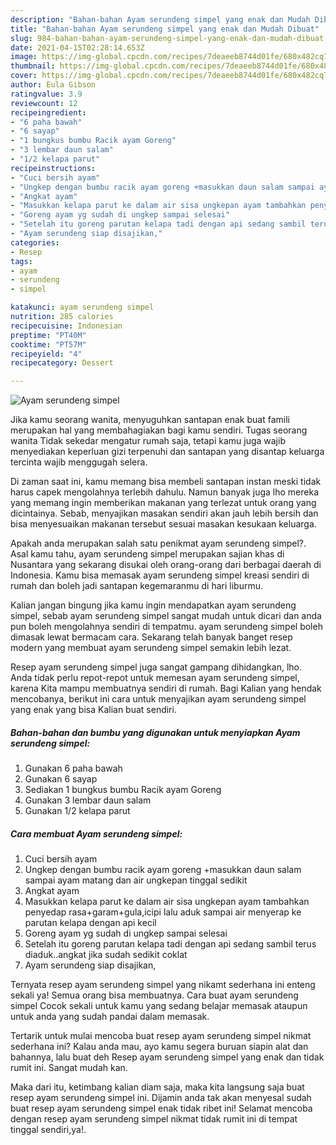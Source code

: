 ```yaml
---
description: "Bahan-bahan Ayam serundeng simpel yang enak dan Mudah Dibuat"
title: "Bahan-bahan Ayam serundeng simpel yang enak dan Mudah Dibuat"
slug: 984-bahan-bahan-ayam-serundeng-simpel-yang-enak-dan-mudah-dibuat
date: 2021-04-15T02:28:14.653Z
image: https://img-global.cpcdn.com/recipes/7deaeeb8744d01fe/680x482cq70/ayam-serundeng-simpel-foto-resep-utama.jpg
thumbnail: https://img-global.cpcdn.com/recipes/7deaeeb8744d01fe/680x482cq70/ayam-serundeng-simpel-foto-resep-utama.jpg
cover: https://img-global.cpcdn.com/recipes/7deaeeb8744d01fe/680x482cq70/ayam-serundeng-simpel-foto-resep-utama.jpg
author: Eula Gibson
ratingvalue: 3.9
reviewcount: 12
recipeingredient:
- "6 paha bawah"
- "6 sayap"
- "1 bungkus bumbu Racik ayam Goreng"
- "3 lembar daun salam"
- "1/2 kelapa parut"
recipeinstructions:
- "Cuci bersih ayam"
- "Ungkep dengan bumbu racik ayam goreng +masukkan daun salam sampai ayam matang dan air ungkepan tinggal sedikit"
- "Angkat ayam"
- "Masukkan kelapa parut ke dalam air sisa ungkepan ayam tambahkan penyedap rasa+garam+gula,icipi lalu aduk sampai air menyerap ke parutan kelapa dengan api kecil"
- "Goreng ayam yg sudah di ungkep sampai selesai"
- "Setelah itu goreng parutan kelapa tadi dengan api sedang sambil terus diaduk..angkat jika sudah sedikit coklat"
- "Ayam serundeng siap disajikan,"
categories:
- Resep
tags:
- ayam
- serundeng
- simpel

katakunci: ayam serundeng simpel 
nutrition: 285 calories
recipecuisine: Indonesian
preptime: "PT40M"
cooktime: "PT57M"
recipeyield: "4"
recipecategory: Dessert

---
```



![Ayam serundeng simpel](https://img-global.cpcdn.com/recipes/7deaeeb8744d01fe/680x482cq70/ayam-serundeng-simpel-foto-resep-utama.jpg)

Jika kamu seorang wanita, menyuguhkan santapan enak buat famili merupakan hal yang membahagiakan bagi kamu sendiri. Tugas seorang  wanita Tidak sekedar mengatur rumah saja, tetapi kamu juga wajib menyediakan keperluan gizi terpenuhi dan santapan yang disantap keluarga tercinta wajib menggugah selera.

Di zaman  saat ini, kamu memang bisa membeli santapan instan meski tidak harus capek mengolahnya terlebih dahulu. Namun banyak juga lho mereka yang memang ingin memberikan makanan yang terlezat untuk orang yang dicintainya. Sebab, menyajikan masakan sendiri akan jauh lebih bersih dan bisa menyesuaikan makanan tersebut sesuai masakan kesukaan keluarga. 



Apakah anda merupakan salah satu penikmat ayam serundeng simpel?. Asal kamu tahu, ayam serundeng simpel merupakan sajian khas di Nusantara yang sekarang disukai oleh orang-orang dari berbagai daerah di Indonesia. Kamu bisa memasak ayam serundeng simpel kreasi sendiri di rumah dan boleh jadi santapan kegemaranmu di hari liburmu.

Kalian jangan bingung jika kamu ingin mendapatkan ayam serundeng simpel, sebab ayam serundeng simpel sangat mudah untuk dicari dan anda pun boleh mengolahnya sendiri di tempatmu. ayam serundeng simpel boleh dimasak lewat bermacam cara. Sekarang telah banyak banget resep modern yang membuat ayam serundeng simpel semakin lebih lezat.

Resep ayam serundeng simpel juga sangat gampang dihidangkan, lho. Anda tidak perlu repot-repot untuk memesan ayam serundeng simpel, karena Kita mampu membuatnya sendiri di rumah. Bagi Kalian yang hendak mencobanya, berikut ini cara untuk menyajikan ayam serundeng simpel yang enak yang bisa Kalian buat sendiri.

<!--inarticleads1-->

##### Bahan-bahan dan bumbu yang digunakan untuk menyiapkan Ayam serundeng simpel:

1. Gunakan 6 paha bawah
1. Gunakan 6 sayap
1. Sediakan 1 bungkus bumbu Racik ayam Goreng
1. Gunakan 3 lembar daun salam
1. Gunakan 1/2 kelapa parut




<!--inarticleads2-->

##### Cara membuat Ayam serundeng simpel:

1. Cuci bersih ayam
1. Ungkep dengan bumbu racik ayam goreng +masukkan daun salam sampai ayam matang dan air ungkepan tinggal sedikit
1. Angkat ayam
1. Masukkan kelapa parut ke dalam air sisa ungkepan ayam tambahkan penyedap rasa+garam+gula,icipi lalu aduk sampai air menyerap ke parutan kelapa dengan api kecil
1. Goreng ayam yg sudah di ungkep sampai selesai
1. Setelah itu goreng parutan kelapa tadi dengan api sedang sambil terus diaduk..angkat jika sudah sedikit coklat
1. Ayam serundeng siap disajikan,




Ternyata resep ayam serundeng simpel yang nikamt sederhana ini enteng sekali ya! Semua orang bisa membuatnya. Cara buat ayam serundeng simpel Cocok sekali untuk kamu yang sedang belajar memasak ataupun untuk anda yang sudah pandai dalam memasak.

Tertarik untuk mulai mencoba buat resep ayam serundeng simpel nikmat sederhana ini? Kalau anda mau, ayo kamu segera buruan siapin alat dan bahannya, lalu buat deh Resep ayam serundeng simpel yang enak dan tidak rumit ini. Sangat mudah kan. 

Maka dari itu, ketimbang kalian diam saja, maka kita langsung saja buat resep ayam serundeng simpel ini. Dijamin anda tak akan menyesal sudah buat resep ayam serundeng simpel enak tidak ribet ini! Selamat mencoba dengan resep ayam serundeng simpel nikmat tidak rumit ini di tempat tinggal sendiri,ya!.

